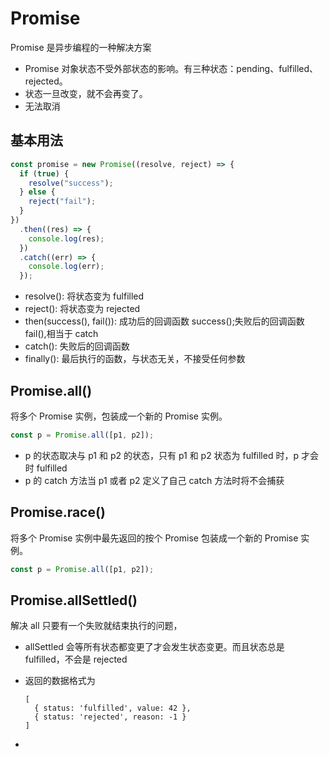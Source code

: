 # Promise

Promise 是异步编程的一种解决方案

- Promise 对象状态不受外部状态的影响。有三种状态：pending、fulfilled、rejected。
- 状态一旦改变，就不会再变了。
- 无法取消

## 基本用法

```js
const promise = new Promise((resolve, reject) => {
  if (true) {
    resolve("success");
  } else {
    reject("fail");
  }
})
  .then((res) => {
    console.log(res);
  })
  .catch((err) => {
    console.log(err);
  });
```

- resolve(): 将状态变为 fulfilled
- reject(): 将状态变为 rejected
- then(success(), fail()): 成功后的回调函数 success();失败后的回调函数 fail(),相当于 catch
- catch(): 失败后的回调函数
- finally(): 最后执行的函数，与状态无关，不接受任何参数

## Promise.all()

将多个 Promise 实例，包装成一个新的 Promise 实例。

```js
const p = Promise.all([p1, p2]);
```

- p 的状态取决与 p1 和 p2 的状态，只有 p1 和 p2 状态为 fulfilled 时，p 才会时 fulfilled
- p 的 catch 方法当 p1 或者 p2 定义了自己 catch 方法时将不会捕获

## Promise.race()

将多个 Promise 实例中最先返回的按个 Promise 包装成一个新的 Promise 实例。

```js
const p = Promise.all([p1, p2]);
```

## Promise.allSettled()

解决 all 只要有一个失败就结束执行的问题，

- allSettled 会等所有状态都变更了才会发生状态变更。而且状态总是 fulfilled，不会是 rejected
- 返回的数据格式为

      [
        { status: 'fulfilled', value: 42 },
        { status: 'rejected', reason: -1 }
      ]

-
